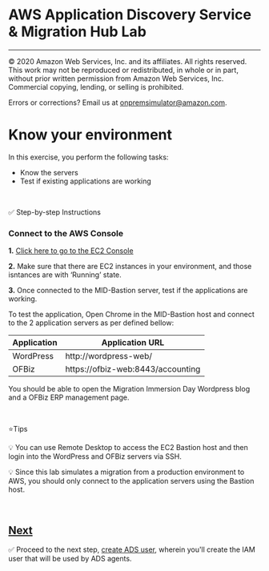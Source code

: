 # AWS Application Discovery Service & Migration Hub Lab


---

© 2020 Amazon Web Services, Inc. and its affiliates. All rights reserved. This work may not be reproduced or redistributed, in whole or in part, without prior written permission from Amazon Web Services, Inc. Commercial copying, lending, or selling is prohibited.

Errors or corrections? Email us at onpremsimulator@amazon.com.


# Know your environment

In this exercise, you perform the following tasks:

- Know the servers
- Test if existing applications are working

&nbsp;

✅ Step-by-step Instructions

### Connect to the AWS Console


**1.** [Click here to go to the EC2 Console](https://us-west-2.console.aws.amazon.com/ec2/v2/home?region=us-west-2#Instances:sort=tag:Name)

**2.** Make sure that there are EC2 instances in your environment, and those isntances are with ‘Running’ state.

**3.** Once connected to the MID-Bastion server, test if the applications are working.

To test the application, Open Chrome in the MID-Bastion host and connect to the 2 application servers as per defined bellow:

| Application  | Application URL       |
| ---          | ---                   |
| WordPress    | http://wordpress-web/ |
| OFBiz  | https://ofbiz-web:8443/accounting |

You should be able to open the Migration Immersion Day Wordpress blog and a OFBiz ERP management page.

&nbsp;

⭐Tips

💡 You can use Remote Desktop to access the EC2 Bastion host and then login into the WordPress and OFBiz servers via SSH.

💡 Since this lab simulates a migration from a production environment to AWS, you should only connect to the application servers using the Bastion host.

&nbsp;

## [Next](./2_create_iam_credentials.md)

✅ Proceed to the next step, [create ADS user](./2_create_iam_credentials.md), wherein you'll create the IAM user that will be used by ADS agents.

&nbsp;
